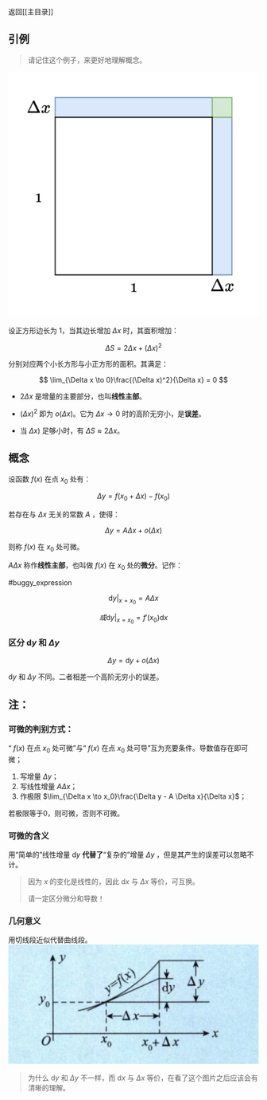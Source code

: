 返回[[主目录]]

## 引例

> 请记住这个例子，来更好地理解概念。

![eg](/assets/derivative_eg.jpg)

设正方形边长为 $1$，当其边长增加 $\Delta x$ 时，其面积增加：

$$
\Delta S = 2\Delta x + (\Delta x)^2
$$

分别对应两个小长方形与小正方形的面积。其满足：

$$
\lim_{\Delta x \to 0}\frac{(\Delta x)^2}{\Delta x} = 0
$$

- $2\Delta x$ 是增量的主要部分，也叫**线性主部**。

- $(\Delta x)^2$ 即为 $o(\Delta x)$。它为 $\Delta x \to 0$ 时的高阶无穷小，是**误差**。

- 当 $\Delta x)$ 足够小时，有 $\Delta S \approx 2\Delta x$。

## 概念

设函数 $f(x)$ 在点 $x_0$ 处有：

$$
\Delta y = f(x_0 + \Delta x)-f(x_0)
$$

若存在与 $\Delta x$ 无关的常数 $A$ ，使得：

$$
\Delta y = A \Delta x + o(\Delta x)
$$

则称 $f(x)$ 在 $x_0$ 处可微。

$A \Delta x$ 称作**线性主部**，也叫做 $f(x)$ 在 $x_0$ 处的**微分**。记作：

#buggy_expression 

$$\mathrm{d}y|_{x = x_0}=A \Delta x $$

$$或 \mathrm{d}y|_{x = x_0} = f'(x_0)\mathrm{d}x$$

### 区分 $\mathrm{d}y$ 和 $\Delta y$

$$\Delta y = \mathrm{d}y + o(\Delta x)$$

$\mathrm{d}y$ 和 $\Delta y$ 不同。二者相差一个高阶无穷小的误差。

## 注：

### 可微的判别方式：

“ $f(x)$ 在点 $x_0$ 处可微”与“ $f(x)$ 在点 $x_0$ 处可导”互为充要条件。导数值存在即可微；

1. 写增量 $\Delta y$；
2. 写线性增量 $A\Delta x$；
3. 作极限 $\lim_{\Delta x \to x_0}\frac{\Delta y - A \Delta x}{\Delta x}$；

若极限等于0，则可微，否则不可微。

### 可微的含义

用“简单的”线性增量 $\mathrm{d} y$ **代替了**“复杂的”增量 $\Delta y$ ，但是其产生的误差可以忽略不计。

> 因为 $x$ 的变化是线性的，因此 $\mathrm{d} x$ 与 $\Delta x$ 等价，可互换。
> 
> 请一定区分微分和导数！

### 几何意义

用切线段近似代替曲线段。
![geo](/assets/weifen_geo.jpg)

> 为什么 $\mathrm{d} y$ 和 $\Delta y$ 不一样，而 $\mathrm{d} x$ 与 $\Delta x$ 等价，在看了这个图片之后应该会有清晰的理解。